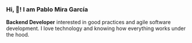 <h3 align="left">Hi, 🤟! I am Pablo Mira García</h3>
<p align="left"><strong>Backend Developer</strong> interested in good practices and agile software development. I love technology and knowing how everything works under the hood.</p>
